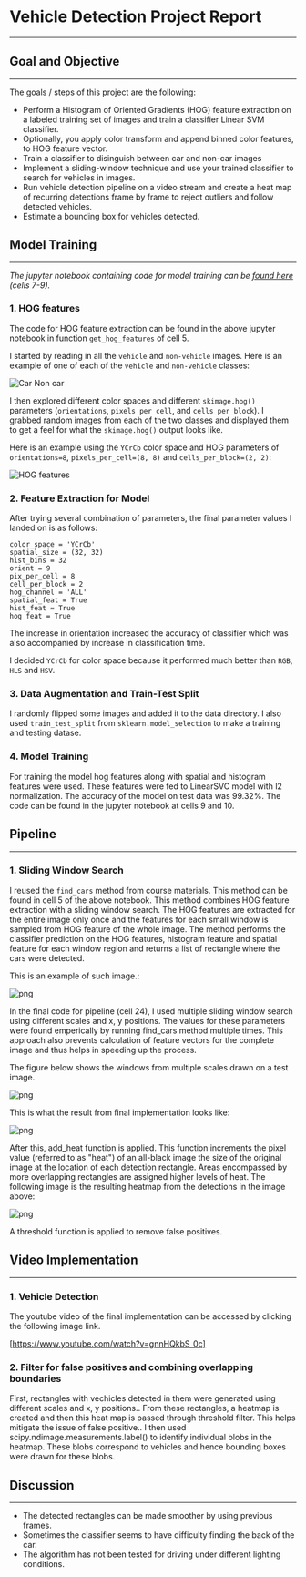 
# Vehicle Detection Project Report

***

## Goal and Objective
---

The goals / steps of this project are the following:

* Perform a Histogram of Oriented Gradients (HOG) feature extraction on a labeled training set of images and train a classifier Linear SVM classifier.
* Optionally, you apply color transform and append binned color features, to HOG feature vector. 
* Train a classifier to disinguish between car and non-car images
* Implement a sliding-window technique and use your trained classifier to search for vehicles in images.
* Run vehicle detection pipeline on a video stream and create a heat map of recurring detections frame by frame to reject outliers and follow detected vehicles.
* Estimate a bounding box for vehicles detected.

## Model Training
---
_The jupyter notebook containing code for model training can be [found here](./Vehicle-Detection.ipynb) (cells 7-9)._


### 1.  HOG features

The code for HOG feature extraction can be found in the above jupyter notebook in function `get_hog_features` of cell 5.  

I started by reading in all the `vehicle` and `non-vehicle` images.  Here is an example of one of each of the `vehicle` and `non-vehicle` classes:


![Car Non car](./output_images/car_non_car.png)


I then explored different color spaces and different `skimage.hog()` parameters (`orientations`, `pixels_per_cell`, and `cells_per_block`).  I grabbed random images from each of the two classes and displayed them to get a feel for what the `skimage.hog()` output looks like.

Here is an example using the `YCrCb` color space and HOG parameters of `orientations=8`, `pixels_per_cell=(8, 8)` and `cells_per_block=(2, 2)`:


![HOG features](./output_images/hog.png)


### 2. Feature Extraction for Model

After trying several combination of parameters, the final parameter values I landed on is as follows:

```
color_space = 'YCrCb'
spatial_size = (32, 32)
hist_bins = 32
orient = 9
pix_per_cell = 8
cell_per_block = 2
hog_channel = 'ALL'
spatial_feat = True
hist_feat = True
hog_feat = True
```

The increase in orientation increased the accuracy of classifier which was also accompanied by increase in classification time.
 
I decided `YCrCb` for color space because it performed much better than `RGB`, `HLS` and `HSV`.

### 3. Data Augmentation and Train-Test Split 

I randomly flipped some images and added it to the data directory. I also used `train_test_split` from `sklearn.model_selection` to make a training and testing datase.

### 4. Model Training

For training the model hog features along with spatial and histogram features were used. These features were fed to LinearSVC model with l2 normalization. The accuracy of the model on test data was 99.32%. The code can be found in the jupyter notebook at cells 9 and 10.

## Pipeline
---

### 1. Sliding Window Search
I reused the `find_cars` method from course materials. This method can be found in cell 5 of the above notebook. This method combines HOG feature extraction with a sliding window search. The HOG features are extracted for the entire image only once and the features for each small window is sampled from HOG feature of the whole image. The method performs the classifier prediction on the HOG features, histogram feature and spatial feature for each window region and returns a list of rectangle where the cars were detected.

This is an example of such image.:

![png](./output_images/car_detected.png)

In the final code for pipeline (cell 24), I used multiple sliding window search using different scales and x, y positions. The values for these parameters were found emperically by running find_cars method multiple times. This approach also prevents calculation of feature vectors for the complete image and thus helps in speeding up the process.

The figure below shows the windows from multiple scales drawn on a test image.


![png](./output_images/sliding_window.png)

This is what the result from final implementation looks like:

![png](./output_images/final.png)

After this,  add_heat function is applied. This function increments the pixel value (referred to as "heat") of an all-black image the size of the original image at the location of each detection rectangle. Areas encompassed by more overlapping rectangles are assigned higher levels of heat. The following image is the resulting heatmap from the detections in the image above:

![png](./output_images/heatmap.png)

A threshold function is applied to remove false positives.

## Video Implementation
---

### 1. Vehicle Detection
The youtube video of the final implementation can be accessed by clicking the following image link.

[https://www.youtube.com/watch?v=gnnHQkbS_0c]



### 2. Filter for false positives and combining overlapping boundaries
First, rectangles with vechicles detected in them were generated using different scales and x, y positions.. From these rectangles, a heatmap is created and then this heat map is passed through threshold filter. This helps mitigate the issue of false positive.. I then used scipy.ndimage.measurements.label() to identify individual blobs in the heatmap. These blobs correspond to vehicles and hence bounding boxes were drawn for these blobs.


## Discussion
---

- The detected rectangles can be made smoother by using previous frames.
- Sometimes the classifier seems to have difficulty finding the back of the car. 
- The algorithm has not been tested for driving under different lighting conditions.
